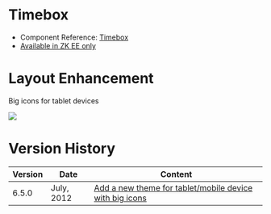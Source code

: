 

# Timebox

- Component Reference:
  [Timebox](ZK_Component_Reference/Input/Timebox)
- [Available in ZK EE only](http://www.zkoss.org/product/edition.dsp)

# Layout Enhancement

Big icons for tablet devices

![](images/Timebox_Tablet_Example.png)

# Version History

| Version | Date       | Content                                                                                            |
|---------|------------|----------------------------------------------------------------------------------------------------|
| 6.5.0   | July, 2012 | [Add a new theme for tablet/mobile device with big icons](http://tracker.zkoss.org/browse/ZK-1247) |


